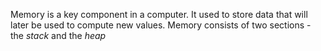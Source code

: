 Memory is a key component in a computer. It used to store data that will later be used to compute new values. Memory consists of two sections - the *stack* and the *heap*